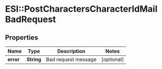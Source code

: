# ESI::PostCharactersCharacterIdMailBadRequest

## Properties
Name | Type | Description | Notes
------------ | ------------- | ------------- | -------------
**error** | **String** | Bad request message | [optional] 


